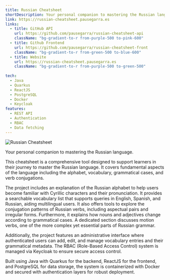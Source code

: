 ```yaml
---
title: Russian Cheatsheet
shortDescription: Your personal companion to mastering the Russian language.
link: https://russian-cheatsheet.pausegarra.es
links:
  - title: GitHub API
    url: https://github.com/pausegarra/russian-cheatsheet-api
    className: "bg-gradient-to-r from-purple-500 to-pink-600"
  - title: Github Frontend
    url: https://github.com/pausegarra/russian-cheatsheet-front
    className: "bg-gradient-to-r from-green-500 to-blue-600"
  - title: Website
    url: https://russian-cheatsheet.pausegarra.es
    className: "bg-gradient-to-r from-purple-500 to-green-500"
    
tech:
  - Java
  - Quarkus
  - ReactJS
  - PostgreSQL
  - Docker
  - Keycloak
features:
  - REST API
  - Authentication
  - RBAC
  - Data fetching
---
```


![Russian Cheatsheet](/russian-cheatsheet.png)

Your personal companion to mastering the Russian language.

This cheatsheet is a comprehensive tool designed to support learners in their journey to master the Russian language. It covers fundamental aspects of the language including the alphabet, vocabulary, grammatical cases, and verb conjugations.

The project includes an explanation of the Russian alphabet to help users become familiar with Cyrillic characters and their pronunciation. It provides a searchable vocabulary list that supports queries in English, Spanish, and Russian, aiding multilingual users. It also offers tools to explore the conjugation patterns of Russian verbs, including aspectual pairs and irregular forms. Furthermore, it explains how nouns and adjectives change according to grammatical cases. A dedicated section discusses motion verbs, one of the more complex yet essential parts of Russian grammar.

Additionally, the project features an administrative interface where authenticated users can add, edit, and manage vocabulary entries and their grammatical metadata. The RBAC (Role-Based Access Control) system is managed via Keycloak to ensure secure access control.

Built using Java with Quarkus for the backend, ReactJS for the frontend, and PostgreSQL for data storage, the system is containerized with Docker and secured with authentication layers for robust deployment.

